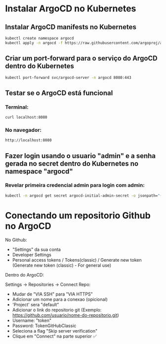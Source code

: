 # Instalar ArgoCD no Kubernetes

## Instalar ArgoCD manifests no Kubernetes

```sh
kubectl create namespace argocd
kubectl apply -n argocd -f https://raw.githubusercontent.com/argoproj/argo-cd/stable/manifests/install.yaml
```

## Criar um port-forward para o serviço do ArgoCD dentro do Kubernetes

```sh
kubectl port-forward svc/argocd-server -n argocd 8080:443
```

## Testar se o ArgoCD está funcional

### Terminal:

```sh
curl localhost:8080
```

### No navegador:

```sh
http://localhost:8080
```

## Fazer login usando o usuario "admin" e a senha gerada no secret dentro do Kubernetes no namespace "argocd"

### Revelar primeira credencial admin para login com admin:

```sh
kubectl -n argocd get secret argocd-initial-admin-secret -o jsonpath="{.data.password}" | base64 -d
```

# Conectando um repositorio Github no ArgoCD

No Github:

- "Settings" da sua conta
- Developer Settings
- Personal access tokens / Tokens(classic) / Generate new token (Generate new token (classic) - For general use)

Dentro do ArgoCD:

Settings -> Repositories -> Connect Repo:

- Mudar de "VIA SSH" para "VIA HTTPS"
- Adicionar um nome para a conexao (opicional)
- 'Project' sera "default"
- Adicionar o link do repositorio git (Exemplo: https://github.com/usuario/nome-do-repositorio.git)
- Username: "token"
- Password: TokenGitHubClassic
- Seleciona a flag "Skip server verification"
- Clique em "Connect" na parte superior ✅
